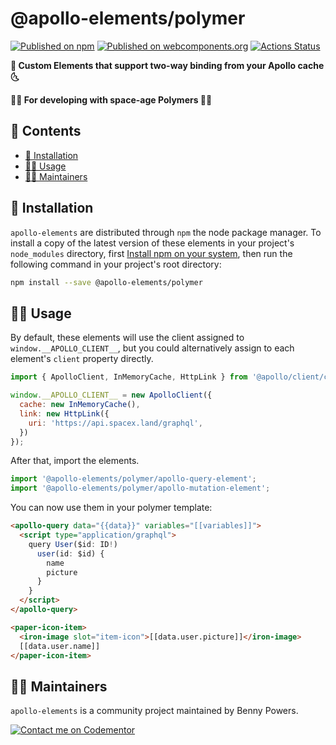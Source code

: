 # @apollo-elements/polymer
[![Published on npm](https://img.shields.io/npm/v/@apollo-elements/polymer.svg)](https://www.npmjs.com/package/@apollo-elements/polymer)
[![Published on webcomponents.org](https://img.shields.io/badge/webcomponents.org-published-blue.svg)](https://www.webcomponents.org/element/@apollo-elements/polymer)
[![Actions Status](https://github.com/apollo-elements/apollo-elements/workflows/CD/badge.svg)](https://github.com/apollo-elements/apollo-elements/actions)

<strong>🚀 Custom Elements that support two-way binding from your Apollo cache 🌜</strong>

<strong>👩‍🚀 For developing with space-age Polymers 👨‍🚀</strong>

## 📓 Contents
- [🔧 Installation](#-installation)
- [👩‍🚀 Usage](#-usage)
- [👷‍♂️ Maintainers](#-maintainers)

## 🔧 Installation
`apollo-elements` are distributed through `npm` the node package manager. To install a copy of the latest version of these elements in your project's `node_modules` directory, first [Install npm on your system](https://www.npmjs.com/get-npm), then run the following command in your project's root directory:

```bash
npm install --save @apollo-elements/polymer
```

## 👩‍🚀 Usage
By default, these elements will use the client assigned to `window.__APOLLO_CLIENT__`, but you could alternatively assign to each element's `client` property directly.

```js
import { ApolloClient, InMemoryCache, HttpLink } from '@apollo/client/core';

window.__APOLLO_CLIENT__ = new ApolloClient({
  cache: new InMemoryCache(),
  link: new HttpLink({
    uri: 'https://api.spacex.land/graphql',
  })
});
```

After that, import the elements.

```js
import '@apollo-elements/polymer/apollo-query-element';
import '@apollo-elements/polymer/apollo-mutation-element';
```

You can now use them in your polymer template:
```html
<apollo-query data="{{data}}" variables="[[variables]]">
  <script type="application/graphql">
    query User($id: ID!)
      user(id: $id) {
        name
        picture
      }
    }
  </script>
</apollo-query>

<paper-icon-item>
  <iron-image slot="item-icon">[[data.user.picture]]</iron-image>
  [[data.user.name]]
</paper-icon-item>
```

## 👷‍♂️ Maintainers
`apollo-elements` is a community project maintained by Benny Powers.

[![Contact me on Codementor](https://cdn.codementor.io/badges/contact_me_github.svg)](https://www.codementor.io/bennyp?utm_source=github&utm_medium=button&utm_term=bennyp&utm_campaign=github)
